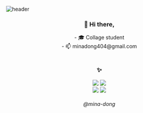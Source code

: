 ![header](https://capsule-render.vercel.app/api?type=waving&color=gradient&height=150&section=header)
<h3 align="center"> 👋 Hi there,</h3>
<p align="center">
- 🎓 Collage student<br>
- 📫 minadong404@gmail.com<br><br>


<h3 align="center"> ✨ </h3>
<p align="center">
<img src="https://img.shields.io/badge/Python-3766AB?style=flat-square&logo=Python&logoColor=white"/></a>
<img src="https://img.shields.io/badge/HTML5-E34F26?style=flat-square&logo=HTML5&logoColor=white"/></a><br>
<img src="https://img.shields.io/badge/Photoshop-31A8FF?style=flat-square&logo=Adobe-Photoshop&logoColor=white"/></a>
<img src="https://img.shields.io/badge/Premiere Pro-9999FF?style=flat-square&logo=Adobe-Premiere-Pro&logoColor=white"/></a>

<h6 align="center"> @mina-dong </h6>

<!---
mina-dong/mina-dong is a ✨ special ✨ repository because its `README.md` (this file) appears on your GitHub profile.
You can click the Preview link to take a look at your changes.
--->
